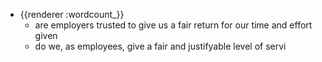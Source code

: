 - {{renderer :wordcount_}}
	- are employers trusted to give us a fair return for our time and effort given
	- do we, as employees, give a fair and justifyable level of servi